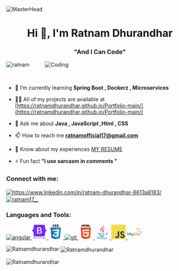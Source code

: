 ![MasterHead](https://gifdb.com/images/high/coding-skills-loading-dk68v8z0hevjpuiv.gif)
<h1 align="center">Hi 👋, I'm Ratnam Dhurandhar</h1>
<h3 align="center">"And I Can Code"</h3>
<img align="right" alt="Coding" width="400" src="https://img.devrant.com/devrant/rant/c_1430985_9TMBV.jpg">


<p align="left"> <img src="https://komarev.com/ghpvc/?username=ratnam&label=Profile%20views&color=0e75b6&style=flat" alt="ratnam" /> </p>

<p align="left"> <a href="https://twitter.com/" target="blank"><img src="https://img.shields.io/twitter/follow/?logo=twitter&style=for-the-badge" alt="" /></a> </p>

- 🌱 I’m currently learning **Spring Boot , Dockerz , Microservices**

- 👨‍💻 All of my projects are available at [https://ratnamdhurandhar.github.io/Portfolio-main/](https://ratnamdhurandhar.github.io/Portfolio-main/)

- 💬 Ask me about **Java , JavaScript ,Html , CSS**

- 📫 How to reach me **ratnamofficial17@gmail.com**

- 📄 Know about my experiences [MY RESUME](https://drive.google.com/file/d/1u9X1R5gLte09IVuZm4xUeGYhIyr2cODK/view?usp=drive_link)

- ⚡ Fun fact **"I use sarcasm in comments "**

<h3 align="left">Connect with me:</h3>
<p align="left">
<a href="https://linkedin.com/in/https://www.linkedin.com/in/ratnam-dhurandhar-8613a8183/" target="blank"><img align="center" src="https://raw.githubusercontent.com/rahuldkjain/github-profile-readme-generator/master/src/images/icons/Social/linked-in-alt.svg" alt="https://www.linkedin.com/in/ratnam-dhurandhar-8613a8183/" height="30" width="40" /></a>
<a href="https://instagram.com/ratnam17__" target="blank"><img align="center" src="https://raw.githubusercontent.com/rahuldkjain/github-profile-readme-generator/master/src/images/icons/Social/instagram.svg" alt="ratnam17__" height="30" width="40" /></a>
</p>

<h3 align="left">Languages and Tools:</h3>
<p align="left">
  <a href="https://angular.io" target="_blank" rel="noreferrer"> <img src="https://angular.io/assets/images/logos/angular/angular.svg" alt="angular" width="40" height="40"/> </a>      <a href="https://getbootstrap.com" target="_blank" rel="noreferrer"> <img src="https://raw.githubusercontent.com/devicons/devicon/master/icons/bootstrap/bootstrap-plain-wordmark.svg" alt="bootstrap" width="40" height="40"/> </a>    <a href="https://www.w3schools.com/css/" target="_blank" rel="noreferrer"> <img src="https://raw.githubusercontent.com/devicons/devicon/master/icons/css3/css3-original-wordmark.svg" alt="css3" width="40" height="40"/> </a>     <a href="https://git-scm.com/" target="_blank" rel="noreferrer"> <img src="https://www.vectorlogo.zone/logos/git-scm/git-scm-icon.svg" alt="git" width="40" height="40"/> </a>     <a href="https://www.w3.org/html/" target="_blank" rel="noreferrer"> <img src="https://raw.githubusercontent.com/devicons/devicon/master/icons/html5/html5-original-wordmark.svg" alt="html5" width="40" height="40"/> </a>     <a href="https://www.java.com" target="_blank" rel="noreferrer"> <img src="https://raw.githubusercontent.com/devicons/devicon/master/icons/java/java-original.svg" alt="java" width="40" height="40"/> </a>    <a href="https://developer.mozilla.org/en-US/docs/Web/JavaScript" target="_blank" rel="noreferrer"> <img src="https://raw.githubusercontent.com/devicons/devicon/master/icons/javascript/javascript-original.svg" alt="javascript" width="40" height="40"/> </a>    <a href="https://www.mysql.com/" target="_blank" rel="noreferrer"> <img src="https://raw.githubusercontent.com/devicons/devicon/master/icons/mysql/mysql-original-wordmark.svg" alt="mysql" width="40" height="40"/> </a> 
  

  
 

  
  
  </p>

<p><img align="left" src="https://github-readme-stats.vercel.app/api/top-langs?username=Ratnamdhurandhar&show_icons=true&locale=en&layout=compact" alt="Ratnamdhurandhar" /></p>

<p>&nbsp;<img align="center" src="https://github-readme-stats.vercel.app/api?username=Ratnamdhurandhar&show_icons=true&locale=en" alt="Ratnamdhurandhar" /></p>

<p><img align="center" src="https://github-readme-streak-stats.herokuapp.com/?user=Ratnamdhurandhar&" alt="Ratnamdhurandhar" /></p>
